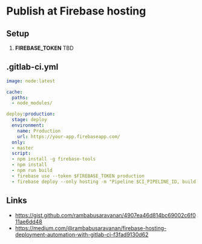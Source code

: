 # Publish at Firebase hosting

## Setup

1. **FIREBASE_TOKEN** TBD

## .gitlab-ci.yml

```yaml
image: node:latest

cache:
  paths:
  - node_modules/

deploy:production:
  stage: deploy
  environment:
    name: Production
    url: https://your-app.firebaseapp.com/
  only:
  - master
  script:
  - npm install -g firebase-tools
  - npm install
  - npm run build
  - firebase use --token $FIREBASE_TOKEN production
  - firebase deploy --only hosting -m "Pipeline $CI_PIPELINE_ID, build $CI_BUILD_ID" --non-interactive --token $FIREBASE_TOKEN

```

## Links

* https://gist.github.com/rambabusaravanan/4907ea46d814bc69002c6f011ae6dd48
* https://medium.com/@rambabusaravanan/firebase-hosting-deployment-automation-with-gitlab-ci-f3fad9130d62